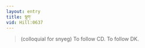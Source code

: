 ```yaml
---
layout: entry
title: སྙག་
vid: Hill:0637
---
```

> (colloquial for snyeg) To follow CD. To follow DK.

